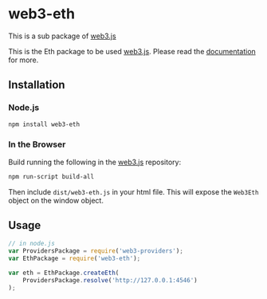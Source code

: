 # web3-eth

This is a sub package of [web3.js][repo]

This is the Eth package to be used [web3.js][repo].
Please read the [documentation][docs] for more.

## Installation

### Node.js

```bash
npm install web3-eth
```

### In the Browser

Build running the following in the [web3.js][repo] repository:

```bash
npm run-script build-all
```

Then include `dist/web3-eth.js` in your html file.
This will expose the `Web3Eth` object on the window object.


## Usage

```js
// in node.js
var ProvidersPackage = require('web3-providers');
var EthPackage = require('web3-eth');

var eth = EthPackage.createEth(
    ProvidersPackage.resolve('http://127.0.0.1:4546')
);
```


[docs]: http://web3js.readthedocs.io/en/1.0/
[repo]: https://github.com/ethereum/web3.js


